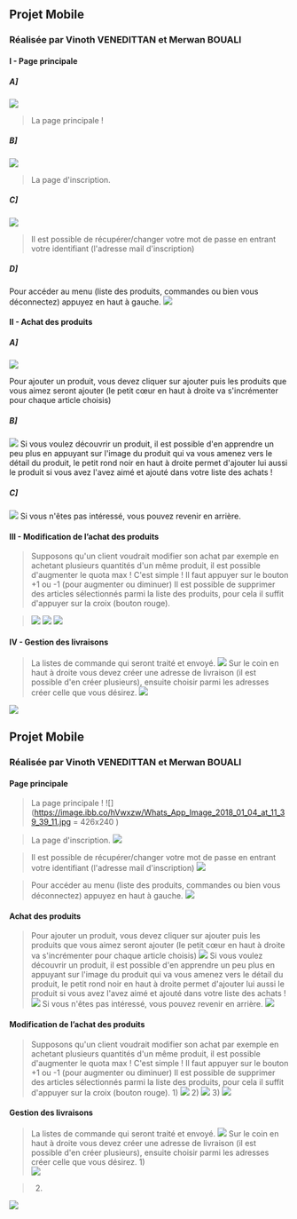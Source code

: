 ## Projet Mobile


### Réalisée par Vinoth VENEDITTAN et Merwan BOUALI
#### I - Page principale
##### A]
![](https://image.ibb.co/hVwxzw/Whats_App_Image_2018_01_04_at_11_39_39_11.jpg)
>La page principale !
##### B]

![](https://image.ibb.co/bAJAKw/Whats_App_Image_2018_01_04_at_11_39_39_10.jpg)
>La page d'inscription.
##### C]

![](https://image.ibb.co/cmZ6sG/Whats_App_Image_2018_01_04_at_11_39_39_9.jpg)

>Il est possible de récupérer/changer votre mot de passe en entrant votre identifiant (l'adresse mail d'inscription)
##### D]


Pour accéder au menu (liste des produits, commandes ou bien vous déconnectez) appuyez en haut à gauche.
![](https://image.ibb.co/jKV1Rb/Whats_App_Image_2018_01_04_at_11_39_39.jpg)

#### II - Achat des produits
##### A]

![](https://image.ibb.co/hd90Kw/Whats_App_Image_2018_01_04_at_11_39_39_6.jpg)

Pour ajouter un produit, vous devez cliquer sur ajouter puis les produits que vous aimez seront ajouter (le petit cœur en haut à droite va s'incrémenter pour chaque article choisis) 
##### B]

![](https://image.ibb.co/i4ouew/Whats_App_Image_2018_01_04_at_11_39_39_7.jpg)
Si vous voulez découvrir un produit, il est possible d'en apprendre un peu plus en appuyant sur l'image du produit qui va vous amenez vers le détail du produit, le petit rond noir en haut à droite permet d'ajouter lui aussi le produit si vous avez l'avez aimé et ajouté dans votre liste des achats !

##### C]

![](https://image.ibb.co/eL74ew/Whats_App_Image_2018_01_04_at_11_39_39_8.jpg)
Si vous n'êtes pas intéressé, vous pouvez revenir en arrière.




#### III - Modification de l’achat des produits
>Supposons qu'un client voudrait modifier son achat par exemple en achetant plusieurs quantités d'un même produit, il est possible d'augmenter le quota max ! C'est simple ! Il faut appuyer sur le bouton +1 ou -1 (pour augmenter ou diminuer) 
>Il est possible de supprimer des articles sélectionnés parmi la liste des produits, pour cela il suffit d'appuyer sur la croix (bouton rouge). 

> ![](https://image.ibb.co/bx62XG/Whats_App_Image_2018_01_04_at_11_39_39_5.jpg)
> ![](https://image.ibb.co/bx62XG/Whats_App_Image_2018_01_04_at_11_39_39_5.jpg)
> ![](https://image.ibb.co/dipd6b/Whats_App_Image_2018_01_04_at_11_39_39_4.jpg)


#### IV - Gestion des livraisons
>La listes de commande qui seront traité et envoyé.
![](https://image.ibb.co/dRxbsG/Whats_App_Image_2018_01_04_at_11_39_39_1.jpg)
>Sur le coin en haut à droite vous devez créer une adresse de livraison (il est possible d'en créer plusieurs), ensuite choisir parmi les adresses créer celle que vous désirez.
![](https://ibb.co/fGaJ6b)

![](https://image.ibb.co/hZUd6b/Whats_App_Image_2018_01_04_at_11_39_39_3.jpg)
































## Projet Mobile


### Réalisée par Vinoth VENEDITTAN et Merwan BOUALI
#### Page principale
> La page principale !
![](https://image.ibb.co/hVwxzw/Whats_App_Image_2018_01_04_at_11_39_39_11.jpg = 426x240 )

> La page d'inscription.
![](https://image.ibb.co/bAJAKw/Whats_App_Image_2018_01_04_at_11_39_39_10.jpg)

> Il est possible de récupérer/changer votre mot de passe en entrant votre identifiant (l'adresse mail d'inscription)
![](https://image.ibb.co/cmZ6sG/Whats_App_Image_2018_01_04_at_11_39_39_9.jpg)

> Pour accéder au menu (liste des produits, commandes ou bien vous déconnectez) appuyez en haut à gauche.
![](https://image.ibb.co/jKV1Rb/Whats_App_Image_2018_01_04_at_11_39_39.jpg)

#### Achat des produits
> Pour ajouter un produit, vous devez cliquer sur ajouter puis les produits que vous aimez seront ajouter (le petit cœur en haut à droite va s'incrémenter pour chaque article choisis) 
![](https://image.ibb.co/hd90Kw/Whats_App_Image_2018_01_04_at_11_39_39_6.jpg)
> Si vous voulez découvrir un produit, il est possible d'en apprendre un peu plus en appuyant sur l'image du produit qui va vous amenez vers le détail du produit, le petit rond noir en haut à droite permet d'ajouter lui aussi le produit si vous avez l'avez aimé et ajouté dans votre liste des achats !
![](https://image.ibb.co/i4ouew/Whats_App_Image_2018_01_04_at_11_39_39_7.jpg)
> Si vous n'êtes pas intéressé, vous pouvez revenir en arrière.
![](https://image.ibb.co/eL74ew/Whats_App_Image_2018_01_04_at_11_39_39_8.jpg)




#### Modification de l’achat des produits
> Supposons qu'un client voudrait modifier son achat par exemple en achetant plusieurs quantités d'un même produit, il est possible d'augmenter le quota max ! C'est simple ! Il faut appuyer sur le bouton +1 ou -1 (pour augmenter ou diminuer) 
> Il est possible de supprimer des articles sélectionnés parmi la liste des produits, pour cela il suffit d'appuyer sur la croix (bouton rouge). 
> 1)
![](https://image.ibb.co/bx62XG/Whats_App_Image_2018_01_04_at_11_39_39_5.jpg)
> 2) 
![](https://image.ibb.co/bx62XG/Whats_App_Image_2018_01_04_at_11_39_39_5.jpg)
> 3)
![](https://image.ibb.co/dipd6b/Whats_App_Image_2018_01_04_at_11_39_39_4.jpg)


#### Gestion des livraisons
> La listes de commande qui seront traité et envoyé.
![](https://image.ibb.co/dRxbsG/Whats_App_Image_2018_01_04_at_11_39_39_1.jpg)
> Sur le coin en haut à droite vous devez créer une adresse de livraison (il est possible d'en créer plusieurs), ensuite choisir parmi les adresses créer celle que vous désirez.
> 1)	
![](https://ibb.co/fGaJ6b)

> 2)
![](https://image.ibb.co/hZUd6b/Whats_App_Image_2018_01_04_at_11_39_39_3.jpg)



